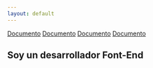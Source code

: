 ```yaml
---
layout: default
---
```


<nav class="nav-doc mb-4">
    <a href="#">Documento</a>
    <a href="#">Documento</a>
    <a href="#">Documento</a>
    <a href="#">Documento</a>
</nav>

<section class="hero">
    <div>
        <h1>Soy un desarrollador Font-End</h1>
        <p></p>
    </div>
</section>